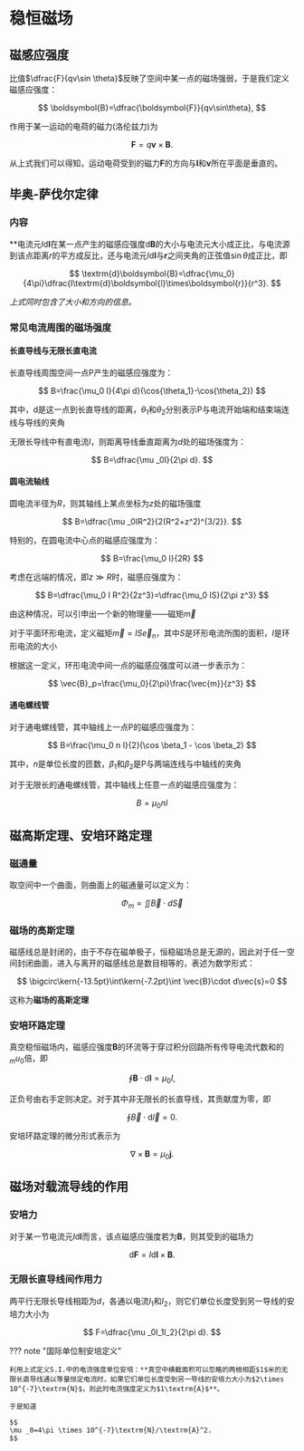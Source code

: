 # 稳恒磁场

## 磁感应强度

比值$\dfrac{F}{qv\sin \theta}$反映了空间中某一点的磁场强弱，于是我们定义磁感应强度：

$$
\boldsymbol{B}=\dfrac{\boldsymbol{F}}{qv\sin\theta},
$$

作用于某一运动的电荷的磁力(洛伦兹力)为

$$
\boldsymbol{F}=q\boldsymbol{v}\times\boldsymbol{B}.
$$

从上式我们可以得知，运动电荷受到的磁力$\boldsymbol{F}$的方向与$\boldsymbol{l}$和$\boldsymbol{v}$所在平面是垂直的。

## 毕奥-萨伐尔定律

### 内容

**电流元$I\textrm{d}\boldsymbol{l}$在某一点产生的磁感应强度$\textrm{d}\boldsymbol{B}$的大小与电流元大小成正比，与电流源到该点距离$r$的平方成反比，还与电流元$I\textrm{d}\boldsymbol{l}$与$\boldsymbol{r}$之间夹角的正弦值$\sin\theta$成正比，即

$$
\textrm{d}\boldsymbol{B}=\dfrac{\mu_0}{4\pi}\dfrac{I\textrm{d}\boldsymbol{l}\times\boldsymbol{r}}{r^3}.
$$

*上式同时包含了大小和方向的信息。*

### 常见电流周围的磁场强度

#### 长直导线与无限长直电流

长直导线周围空间一点P产生的磁感应强度为：

$$
B=\frac{\mu_0 I}{4\pi d}(\cos{\theta_1}-\cos{\theta_2})
$$

其中，d是这一点到长直导线的距离，$\theta_1$和$\theta_2$分别表示P与电流开始端和结束端连线与导线的夹角

无限长导线中有直电流$I$，则距离导线垂直距离为$d$处的磁场强度为：

$$
B=\dfrac{\mu _0I}{2\pi d}.
$$

#### 圆电流轴线

圆电流半径为$R$，则其轴线上某点坐标为$z$处的磁场强度

$$
B=\dfrac{\mu _0IR^2}{2(R^2+z^2)^{3/2}}.
$$

特别的，在圆电流中心点的磁感应强度为：

$$
B=\frac{\mu_0 I}{2R}
$$

考虑在远端的情况，即$z \gg R$时，磁感应强度为：

$$
B=\dfrac{\mu_0 I R^2}{2z^3}=\dfrac{\mu_0 IS}{2\pi z^3}
$$

由这种情况，可以引申出一个新的物理量——磁矩$\vec{m}$

对于平面环形电流，定义磁矩$\vec{m}=IS\vec{e}_n$，其中$S$是环形电流所围的面积，$I$是环形电流的大小

根据这一定义，环形电流中间一点的磁感应强度可以进一步表示为：

$$
\vec{B}_p=\frac{\mu_0}{2\pi}\frac{\vec{m}}{z^3}
$$

#### 通电螺线管

对于通电螺线管，其中轴线上一点P的磁感应强度为：

$$
B=\frac{\mu_0 n I}{2}(\cos \beta_1 - \cos \beta_2)
$$

其中，$n$是单位长度的匝数，$\beta_1$和$\beta_2$是P与两端连线与中轴线的夹角

对于无限长的通电螺线管，其中轴线上任意一点的磁感应强度为：

$$
B=\mu_0 n I
$$

## 磁高斯定理、安培环路定理

### 磁通量

取空间中一个曲面，则曲面上的磁通量可以定义为：

$$
\Phi_m=\iint \vec{B} \cdot d\vec{S}
$$

### 磁场的高斯定理

磁感线总是封闭的，由于不存在磁单极子，恒稳磁场总是无源的，因此对于任一空间封闭曲面，进入与离开的磁感线总是数目相等的，表述为数学形式：

$$
\bigcirc\kern{-13.5pt}\int\kern{-7.2pt}\int \vec{B}\cdot d\vec{s}=0
$$

这称为**磁场的高斯定理**

### 安培环路定理

真空稳恒磁场内，磁感应强度$\boldsymbol{B}$的环流等于穿过积分回路所有传导电流代数和的$_mu _0$倍，即

$$
\oint \boldsymbol{B}\cdot \textrm{d}\boldsymbol{l}=\mu _0I,
$$

正负号由右手定则决定。对于其中非无限长的长直导线，其贡献度为零，即

$$
\oint \vec{B}\cdot \textrm{d}\vec{l}=0.
$$

安培环路定理的微分形式表示为

$$
\nabla \times \boldsymbol{B}=\mu _0\boldsymbol{j}.
$$

## 磁场对载流导线的作用

### 安培力

对于某一节电流元$I\textrm{d}\boldsymbol{l}$而言，该点磁感应强度若为$\boldsymbol{B}$，则其受到的磁场力

$$
\textrm{d}\boldsymbol{F}=I\textrm{d}\boldsymbol{l}\times\boldsymbol{B}.
$$

### 无限长直导线间作用力

两平行无限长导线相距为$d$，各通以电流$I_1$和$I_2$，则它们单位长度受到另一导线的安培力大小为

$$
F=\dfrac{\mu _0I_1I_2}{2\pi d}.
$$

??? note "国际单位制安培定义"

    利用上式定义S.I.中的电流强度单位安培：**真空中横截面积可以忽略的两根相距$1$米的无限长直导线通以等量恒定电流时，如果它们单位长度受到另一导线的安培力大小为$2\times 10^{-7}\textrm{N}$，则此时电流强度定义为$1\textrm{A}$**。

    于是知道

    $$
    \mu _0=4\pi \times 10^{-7}\textrm{N}/\textrm{A}^2.
    $$